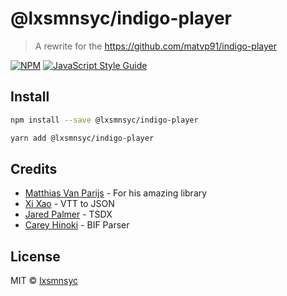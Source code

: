 # @lxsmnsyc/indigo-player

> A rewrite for the https://github.com/matvp91/indigo-player

[![NPM](https://img.shields.io/npm/v/@lxsmnsyc/indigo-player.svg)](https://www.npmjs.com/package/@lxsmnsyc/indigo-player) [![JavaScript Style Guide](https://img.shields.io/badge/code_style-standard-brightgreen.svg)](https://standardjs.com)

## Install

```bash
npm install --save @lxsmnsyc/indigo-player
```

```bash
yarn add @lxsmnsyc/indigo-player
```

## Credits
- [Matthias Van Parijs](https://github.com/matvp91) - For his amazing library
- [Xi Xao](https://github.com/xixiaofinland) - VTT to JSON
- [Jared Palmer](https://github.com/jaredpalmer) - TSDX
- [Carey Hinoki](https://github.com/chemoish/) - BIF Parser

## License

MIT © [lxsmnsyc](https://github.com/lxsmnsyc)
